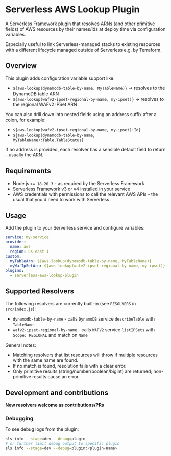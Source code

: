 # Serverless AWS Lookup Plugin

A Serverless Framework plugin that resolves ARNs (and other primitive fields) of AWS resources by their 
names/ids at deploy time via configuration variables.

Especially useful to link Serverless-managed stacks to existing resources with a different lifecycle 
managed outside of Serverless e.g. by Terraform.

## Overview

This plugin adds configuration variable support like:

- `${aws-lookup(dynamodb-table-by-name, MyTableName)}` → resolves to the DynamoDB table ARN
- `${aws-lookup(wafv2-ipset-regional-by-name, my-ipset)}` → resolves to the regional WAFv2 IPSet ARN

You can also drill down into nested fields using an address suffix after a colon, for example:

- `${aws-lookup(wafv2-ipset-regional-by-name, my-ipset):Id}`
- `${aws-lookup(dynamodb-table-by-name, MyTableName):Table.TableStatus}`

If no address is provided, each resolver has a sensible default field to return - usually the ARN.

## Requirements

- Node.js `>= 18.20.3` - as required by the Serverless Framework
- Serverless Framework v3 or v4 installed in your service
- AWS credentials with permissions to call the relevant AWS APIs - the usual that you'd need to work with Serverless

## Usage

Add the plugin to your Serverless service and configure variables:
```yaml
service: my-service
provider:
  name: aws
  region: us-east-1
custom:
  myTableArn: ${aws-lookup(dynamodb-table-by-name, MyTableName)}
  myWafIpSetArn: ${aws-lookup(wafv2-ipset-regional-by-name, my-ipset)}
plugins:
  - serverless-aws-lookup-plugin
```

## Supported Resolvers

The following resolvers are currently built-in (see `RESOLVERS` in `src/index.js`):

- `dynamodb-table-by-name` - calls `DynamoDB` service `describeTable` with `TableName`
- `wafv2-ipset-regional-by-name` - calls `WAFV2` service `listIPSets` with `Scope: REGIONAL` and match on `Name`

General notes:
- Matching resolvers that list resources will throw if multiple resources with the same name are found.
- If no match is found, resolution fails with a clear error.
- Only primitive results (string/number/boolean/bigint) are returned; non-primitive results cause an error.

## Development and contributions

**New resolvers welcome as contributions/PRs**

### Debugging
To see debug logs from the plugin:
```bash
sls info --stage=dev --debug=plugin
# or further limit debug output to specific plugin
sls info --stage=dev --debug=plugin:<plugin-name>
```
